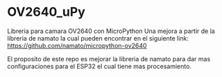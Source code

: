 # OV2640_uPy
Libreria para camara OV2640 con MicroPython
Una mejora a partir de la libreria de namato la cual pueden encontrar en el siguiente link:
https://github.com/namato/micropython-ov2640

El proposito de este repo es mejorar la libreria de namato para dar mas configuraciones para el ESP32 el cual tiene mas procesamiento.

